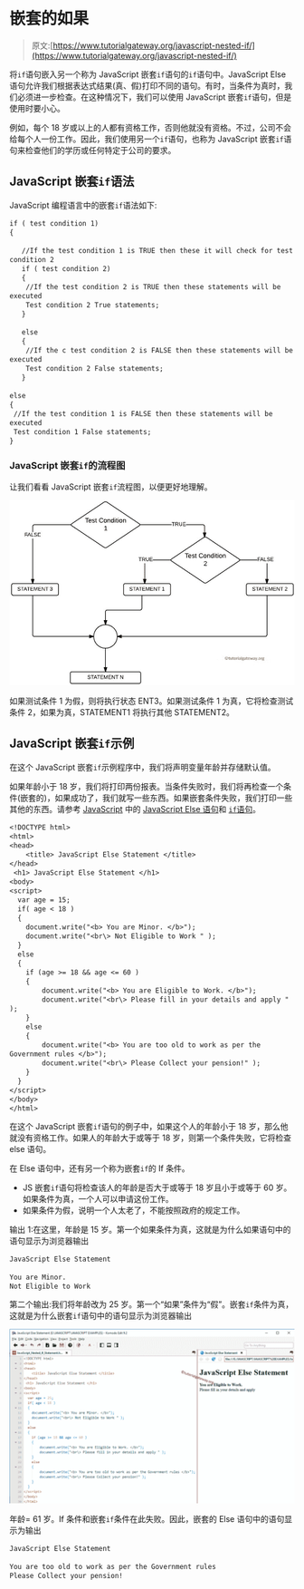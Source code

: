 # 嵌套的如果

> 原文:[https://www.tutorialgateway.org/javascript-nested-if/](https://www.tutorialgateway.org/javascript-nested-if/)

将`if`语句嵌入另一个称为 JavaScript 嵌套`if`语句的`if`语句中。JavaScript Else 语句允许我们根据表达式结果(真、假)打印不同的语句。有时，当条件为真时，我们必须进一步检查。在这种情况下，我们可以使用 JavaScript 嵌套`if`语句，但是使用时要小心。

例如，每个 18 岁或以上的人都有资格工作，否则他就没有资格。不过，公司不会给每个人一份工作。因此，我们使用另一个`if`语句，也称为 JavaScript 嵌套`if`语句来检查他们的学历或任何特定于公司的要求。

## JavaScript 嵌套`if`语法

JavaScript 编程语言中的嵌套`if`语法如下:

```
if ( test condition 1)
{

   //If the test condition 1 is TRUE then these it will check for test condition 2
   if ( test condition 2)
   {
    //If the test condition 2 is TRUE then these statements will be executed
    Test condition 2 True statements;
   }

   else
   {
    //If the c test condition 2 is FALSE then these statements will be executed
    Test condition 2 False statements;
   }

else
{
 //If the test condition 1 is FALSE then these statements will be executed
 Test condition 1 False statements;
}
```

### JavaScript 嵌套`if`的流程图

让我们看看 JavaScript 嵌套`if`流程图，以便更好地理解。

![FLOW CHART For Nested If in C Programming](img/e61ed88e992881e0a36f001446bd0ed2.png)

如果测试条件 1 为假，则将执行状态 ENT3。如果测试条件 1 为真，它将检查测试条件 2，如果为真，STATEMENT1 将执行其他 STATEMENT2。

## JavaScript 嵌套`if`示例

在这个 JavaScript 嵌套`if`示例程序中，我们将声明变量年龄并存储默认值。

如果年龄小于 18 岁，我们将打印两份报表。当条件失败时，我们将再检查一个条件(嵌套的)，如果成功了，我们就写一些东西。如果嵌套条件失败，我们打印一些其他的东西。请参考 [JavaScript](https://www.tutorialgateway.org/javascript/) 中的 [JavaScript Else 语句](https://www.tutorialgateway.org/javascript-if-else-statement/)和 [`if`语句](https://www.tutorialgateway.org/javascript-if-statement/)。

```
<!DOCTYPE html>
<html>
<head>
    <title> JavaScript Else Statement </title>
</head>
 <h1> JavaScript Else Statement </h1>
<body>
<script>
  var age = 15;
  if( age < 18 )
  {
    document.write("<b> You are Minor. </b>"); 
    document.write("<br\> Not Eligible to Work " ); 
  }
  else
  {
    if (age >= 18 && age <= 60 )
    {
        document.write("<b> You are Eligible to Work. </b>");
        document.write("<br\> Please fill in your details and apply " ); 
    }
    else
    {
        document.write("<b> You are too old to work as per the Government rules </b>");
        document.write("<br\> Please Collect your pension!" );    
    }
  }
</script>
</body>
</html>
```

在这个 JavaScript 嵌套`if`语句的例子中，如果这个人的年龄小于 18 岁，那么他就没有资格工作。如果人的年龄大于或等于 18 岁，则第一个条件失败，它将检查 else 语句。

在 Else 语句中，还有另一个称为嵌套`if`的 If 条件。

*   JS 嵌套`if`语句将检查该人的年龄是否大于或等于 18 岁且小于或等于 60 岁。如果条件为真，一个人可以申请这份工作。
*   如果条件为假，说明一个人太老了，不能按照政府的规定工作。

输出 1:在这里，年龄是 15 岁。第一个如果条件为真，这就是为什么如果语句中的语句显示为浏览器输出

```
JavaScript Else Statement

You are Minor.
Not Eligible to Work
```

第二个输出:我们将年龄改为 25 岁。第一个“如果”条件为“假”。嵌套`if`条件为真，这就是为什么嵌套`if`语句中的语句显示为浏览器输出

![JavaScript Nested If Statement 2](img/8b1dbb4c1324f5d2adbe0e9f8ad415be.png)

年龄= 61 岁。If 条件和嵌套`if`条件在此失败。因此，嵌套的 Else 语句中的语句显示为输出

```
JavaScript Else Statement

You are too old to work as per the Government rules
Please Collect your pension!
```
